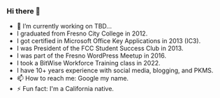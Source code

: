 ### Hi there 👋
- 🔭 I’m currently working on TBD...
- I graduated from Fresno City College in 2012. 
- I got certified in Microsoft Office Key Applications in 2013 (IC3).
- I was President of the FCC Student Success Club in 2013.
- I was part of the Fresno WordPress Meetup in 2016.
- I took a BitWise Workforce Training class in 2022.
- I have 10+ years experience with social media, blogging, and PKMS.
- 📫 How to reach me: Google my name.
- ⚡ Fun fact: I'm a California native.
<!--
**derezion/derezion** is a ✨ _special_ ✨ repository because its `README.md` (this file) appears on your GitHub profile. --!>

<!-- Here are some ideas to get you started: -->

